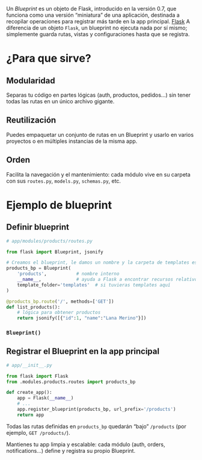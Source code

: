 Un _Blueprint_ es un objeto de Flask, introducido en la versión 0.7, que funciona como una versión “miniatura” de una aplicación, destinada a recopilar operaciones para registrar más tarde en la app principal. [Flask](https://flask.palletsprojects.com/en/stable/blueprints/) A diferencia de un objeto `Flask`, un blueprint no ejecuta nada por sí mismo; simplemente guarda rutas, vistas y configuraciones hasta que se registra.




# ¿Para que sirve?

## Modularidad  
Separas tu código en partes lógicas (auth, productos, pedidos…) sin tener todas las rutas en un único archivo gigante.

## Reutilización
Puedes empaquetar un conjunto de rutas en un Blueprint y usarlo en varios proyectos o en múltiples instancias de la misma app.

## Orden
Facilita la navegación y el mantenimiento: cada módulo vive en su carpeta con sus `routes.py`, `models.py`, `schemas.py`, etc.


# Ejemplo de blueprint

## Definir blueprint
```python
# app/modules/products/routes.py

from flask import Blueprint, jsonify

# Creamos el blueprint, le damos un nombre y la carpeta de templates estática (opcional)
products_bp = Blueprint(
    'products',           # nombre interno
    __name__,             # ayuda a Flask a encontrar recursos relativos
    template_folder='templates'  # si tuvieras templates aquí
)

@products_bp.route('/', methods=['GET'])
def list_products():
    # lógica para obtener productos
    return jsonify([{"id":1, "name":"Lana Merino"}])

```


### `Blueprint()`




## Registrar el Blueprint en la app principal
```python
# app/__init__.py

from flask import Flask
from .modules.products.routes import products_bp

def create_app():
    app = Flask(__name__)
    # ...
    app.register_blueprint(products_bp, url_prefix='/products')
    return app

```

Todas las rutas definidas en `products_bp` quedarán “bajo” `/products` (por ejemplo, `GET /products/`).

Mantienes tu app limpia y escalable: cada módulo (auth, orders, notifications…) define y registra su propio Blueprint.



